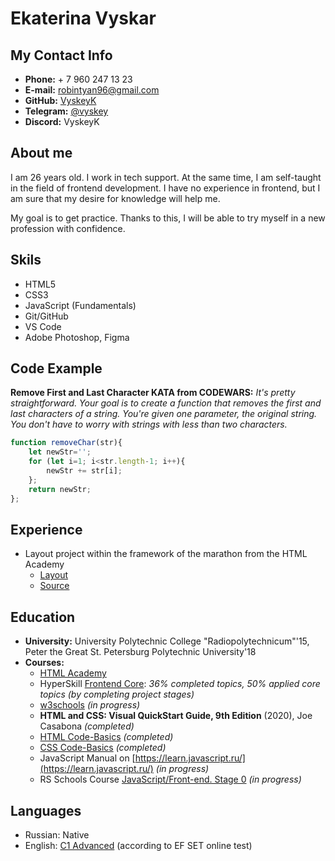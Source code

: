 # Ekaterina Vyskar
## My Contact Info
* **Phone:** + 7 960 247 13 23
* **E-mail:** robintyan96@gmail.com
* **GitHub:** [VyskeyK](https://github.com/VyskeyK)
* **Telegram:** [@vyskey](https://t.me/vyskey)
* **Discord:** VyskeyK
## About me
I am 26 years old. I work in tech support. At the same time, I am self-taught in the field of frontend development. I have no experience in frontend, but I am sure that my desire for knowledge will help me.

My goal is to get practice. Thanks to this, I will be able to try myself in a new profession with confidence.
## Skils
* HTML5
* CSS3
* JavaScript (Fundamentals)
* Git/GitHub
* VS Code
* Adobe Photoshop, Figma
## Code Example
**Remove First and Last Character KATA from CODEWARS:** _It's pretty straightforward. Your goal is to create a function that removes the first and last characters of a string. You're given one parameter, the original string. You don't have to worry with strings with less than two characters._
```js
function removeChar(str){
    let newStr='';
    for (let i=1; i<str.length-1; i++){
        newStr += str[i];
    };
    return newStr;
};
```
## Experience
* Layout project within the framework of the marathon from the HTML Academy
    * [Layout](https://vyskeyk.github.io/marathon/)
    * [Source](https://github.com/VyskeyK/marathon)

## Education
* **University:** University Polytechnic College "Radiopolytechnicum"'15, Peter the Great St. Petersburg Polytechnic University'18
* **Courses:**
    * [HTML Academy](https://htmlacademy.ru/)
    * HyperSkill [Frontend Core](https://hyperskill.org/tracks/5): _36% completed topics, 50% applied core topics (by completing project stages)_
    * [w3schools](https://www.w3schools.com/) _(in progress)_
    * **HTML and CSS: Visual QuickStart Guide, 9th Edition** (2020), Joe Casabona _(completed)_
    * [HTML Code-Basics](https://ru.code-basics.com/languages/html) _(completed)_
    * [CSS Code-Basics](https://ru.code-basics.com/languages/html) _(completed)_
    * JavaScript Manual on [https://learn.javascript.ru/](https://learn.javascript.ru/) _(in progress)_
    * RS Schools Course [JavaScript/Front-end. Stage 0](https://rs.school/js-stage0/) _(in progress)_
## Languages
* Russian: Native
* English: [C1 Advanced](https://www.efset.org/cert/jpAtuC) (according to EF SET online test)